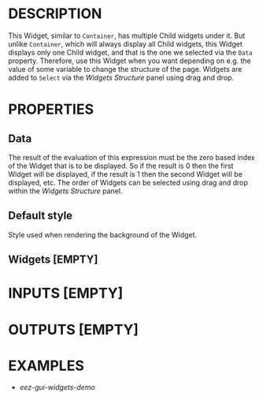 # DESCRIPTION

This Widget, similar to `Container`, has multiple Child widgets under it. But unlike `Container`, which will always display all Child widgets, this Widget displays only one Child widget, and that is the one we selected via the `Data` property. Therefore, use this Widget when you want depending on e.g. the value of some variable to change the structure of the page. Widgets are added to `Select` via the _Widgets Structure_ panel using drag and drop.

# PROPERTIES

## Data

The result of the evaluation of this expression must be the zero based index of the Widget that is to be displayed. So if the result is 0 then the first Widget will be displayed, if the result is 1 then the second Widget will be displayed, etc. The order of Widgets can be selected using drag and drop within the _Widgets Structure_ panel.

## Default style

Style used when rendering the background of the Widget.

## Widgets [EMPTY]


# INPUTS [EMPTY]

# OUTPUTS [EMPTY]

# EXAMPLES

* _eez-gui-widgets-demo_
